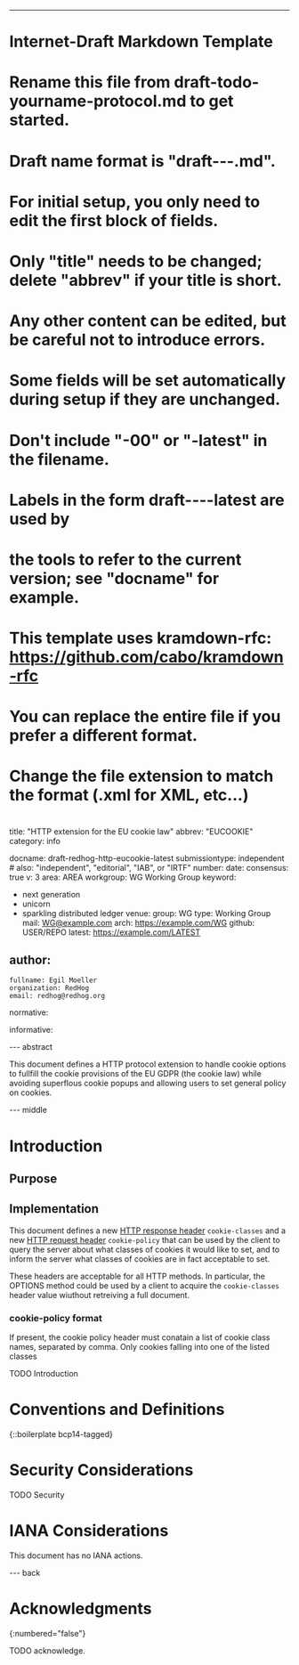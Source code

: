 ---
###
# Internet-Draft Markdown Template
#
# Rename this file from draft-todo-yourname-protocol.md to get started.
# Draft name format is "draft-<yourname>-<workgroup>-<name>.md".
#
# For initial setup, you only need to edit the first block of fields.
# Only "title" needs to be changed; delete "abbrev" if your title is short.
# Any other content can be edited, but be careful not to introduce errors.
# Some fields will be set automatically during setup if they are unchanged.
#
# Don't include "-00" or "-latest" in the filename.
# Labels in the form draft-<yourname>-<workgroup>-<name>-latest are used by
# the tools to refer to the current version; see "docname" for example.
#
# This template uses kramdown-rfc: https://github.com/cabo/kramdown-rfc
# You can replace the entire file if you prefer a different format.
# Change the file extension to match the format (.xml for XML, etc...)
#
###
title: "HTTP extension for the EU cookie law"
abbrev: "EUCOOKIE"
category: info

docname: draft-redhog-http-eucookie-latest
submissiontype: independent  # also: "independent", "editorial", "IAB", or "IRTF"
number:
date:
consensus: true
v: 3
area: AREA
workgroup: WG Working Group
keyword:
 - next generation
 - unicorn
 - sparkling distributed ledger
venue:
  group: WG
  type: Working Group
  mail: WG@example.com
  arch: https://example.com/WG
  github: USER/REPO
  latest: https://example.com/LATEST

author:
 -
    fullname: Egil Moeller
    organization: RedHog
    email: redhog@redhog.org

normative:

informative:


--- abstract

This document defines a HTTP protocol extension to handle cookie options to fullfill the cookie provisions of the EU GDPR (the cookie law) while avoiding superflous cookie popups and allowing users to set general policy on cookies.

--- middle

# Introduction

## Purpose

## Implementation

This document defines a new [HTTP response header](https://www.rfc-editor.org/rfc/rfc2616#section-6.2) `cookie-classes` and a new [HTTP request header](https://www.rfc-editor.org/rfc/rfc2616#section-5.3) `cookie-policy` that can be used by the client to query the server about what classes of cookies it would like to set, and to inform the server what classes of cookies are in fact acceptable to set.

These headers are acceptable for all HTTP methods. In particular, the OPTIONS method could be used by a client to acquire the `cookie-classes` header value wiuthout retreiving a full document.

### cookie-policy format

If present, the cookie policy header must conatain a list of cookie class names, separated by comma. Only cookies falling into one of the listed classes



TODO Introduction


# Conventions and Definitions

{::boilerplate bcp14-tagged}


# Security Considerations

TODO Security


# IANA Considerations

This document has no IANA actions.


--- back

# Acknowledgments
{:numbered="false"}

TODO acknowledge.

